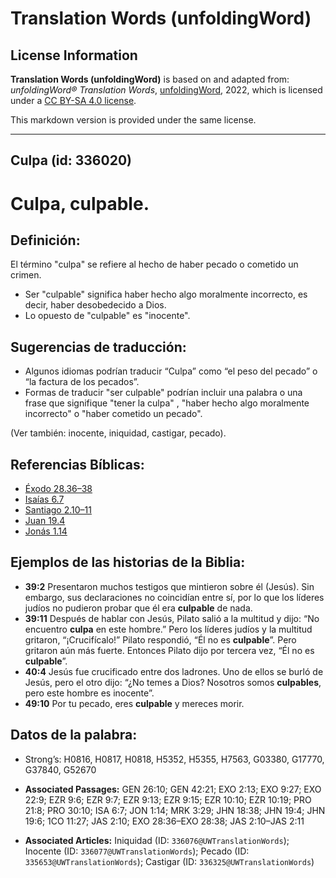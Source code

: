 # Translation Words (unfoldingWord)

## License Information

**Translation Words (unfoldingWord)** is based on and adapted from: _unfoldingWord® Translation Words_, [unfoldingWord](https://unfoldingword.org/utw), 2022, which is licensed under a [CC BY-SA 4.0 license](https://creativecommons.org/licenses/by-sa/4.0/legalcode.en).

This markdown version is provided under the same license.



--------------------------------

## Culpa (id: 336020)

Culpa, culpable.
================

Definición:
-----------

El término "culpa" se refiere al hecho de haber pecado o cometido un crimen.

* Ser "culpable" significa haber hecho algo moralmente incorrecto, es decir, haber desobedecido a Dios.
* Lo opuesto de "culpable" es "inocente".

Sugerencias de traducción:
--------------------------

* Algunos idiomas podrían traducir “Culpa” como “el peso del pecado” o “la factura de los pecados”.
* Formas de traducir "ser culpable" podrían incluir una palabra o una frase que signifique "tener la culpa" , "haber hecho algo moralmente incorrecto" o "haber cometido un pecado".

(Ver también: inocente, iniquidad, castigar, pecado).

Referencias Bíblicas:
---------------------

* [Éxodo 28\.36–38](https://ref.ly/Exod28:36-Exod28:38)
* [Isaías 6\.7](https://ref.ly/Isa6:7)
* [Santiago 2\.10–11](https://ref.ly/Jas2:10-Jas2:11)
* [Juan 19\.4](https://ref.ly/John19:4)
* [Jonás 1\.14](https://ref.ly/Jonah1:14)

Ejemplos de las historias de la Biblia:
---------------------------------------

* **39:2** Presentaron muchos testigos que mintieron sobre él (Jesús). Sin embargo, sus declaraciones no coincidían entre sí, por lo que los líderes judíos no pudieron probar que él era **culpable** de nada.
* **39:11** Después de hablar con Jesús, Pilato salió a la multitud y dijo: “No encuentro **culpa** en este hombre.” Pero los líderes judíos y la multitud gritaron, “¡Crucifícalo!” Pilato respondió, “Él no es **culpable**”. Pero gritaron aún más fuerte. Entonces Pilato dijo por tercera vez, “Él no es **culpable**”.
* **40:4** Jesús fue crucificado entre dos ladrones. Uno de ellos se burló de Jesús, pero el otro dijo: “¿No temes a Dios? Nosotros somos **culpables**, pero este hombre es inocente”.
* **49:10** Por tu pecado, eres **culpable** y mereces morir.

Datos de la palabra:
--------------------

* Strong’s: H0816, H0817, H0818, H5352, H5355, H7563, G03380, G17770, G37840, G52670

* **Associated Passages:** GEN 26:10; GEN 42:21; EXO 2:13; EXO 9:27; EXO 22:9; EZR 9:6; EZR 9:7; EZR 9:13; EZR 9:15; EZR 10:10; EZR 10:19; PRO 21:8; PRO 30:10; ISA 6:7; JON 1:14; MRK 3:29; JHN 18:38; JHN 19:4; JHN 19:6; 1CO 11:27; JAS 2:10; EXO 28:36–EXO 28:38; JAS 2:10–JAS 2:11
* **Associated Articles:** Iniquidad (ID: `336076@UWTranslationWords`); Inocente (ID: `336077@UWTranslationWords`); Pecado (ID: `335653@UWTranslationWords`); Castigar (ID: `336325@UWTranslationWords`)

